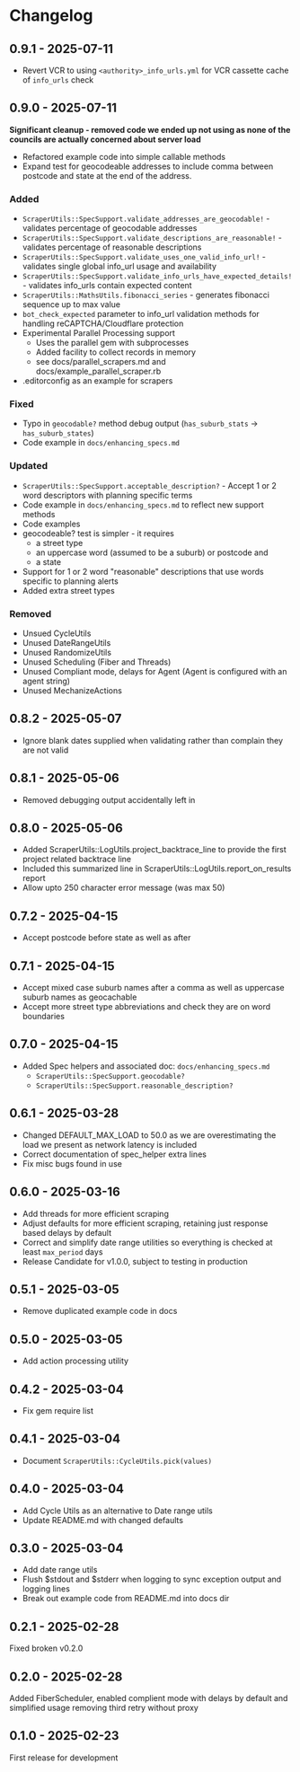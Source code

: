 # Changelog

## 0.9.1 - 2025-07-11

* Revert VCR to using `<authority>_info_urls.yml` for VCR cassette cache of `info_urls` check

## 0.9.0 - 2025-07-11

**Significant cleanup - removed code we ended up not using as none of the councils are actually concerned about server load**

* Refactored example code into simple callable methods
* Expand test for geocodeable addresses to include comma between postcode and state at the end of the address.

### Added
- `ScraperUtils::SpecSupport.validate_addresses_are_geocodable!` - validates percentage of geocodable addresses
- `ScraperUtils::SpecSupport.validate_descriptions_are_reasonable!` - validates percentage of reasonable descriptions
- `ScraperUtils::SpecSupport.validate_uses_one_valid_info_url!` - validates single global info_url usage and availability
- `ScraperUtils::SpecSupport.validate_info_urls_have_expected_details!` - validates info_urls contain expected content
- `ScraperUtils::MathsUtils.fibonacci_series` - generates fibonacci sequence up to max value
- `bot_check_expected` parameter to info_url validation methods for handling reCAPTCHA/Cloudflare protection
- Experimental Parallel Processing support
  - Uses the parallel gem with subprocesses
  - Added facility to collect records in memory
  - see docs/parallel_scrapers.md and docs/example_parallel_scraper.rb
- .editorconfig as an example for scrapers

### Fixed
- Typo in `geocodable?` method debug output (`has_suburb_stats` → `has_suburb_states`)
- Code example in `docs/enhancing_specs.md`

### Updated
- `ScraperUtils::SpecSupport.acceptable_description?` - Accept 1 or 2 word descriptors with planning specific terms
- Code example in `docs/enhancing_specs.md` to reflect new support methods
- Code examples
- geocodeable? test is simpler - it requires
  - a street type
  - an uppercase word (assumed to be a suburb) or postcode and
  - a state
- Support for 1 or 2 word "reasonable" descriptions that use words specific to planning alerts
- Added extra street types

### Removed
- Unsued CycleUtils
- Unused DateRangeUtils
- Unused RandomizeUtils
- Unused Scheduling (Fiber and Threads)
- Unused Compliant mode, delays for Agent (Agent is configured with an agent string)
- Unused MechanizeActions

## 0.8.2 - 2025-05-07

* Ignore blank dates supplied when validating rather than complain they are not valid

## 0.8.1 - 2025-05-06

* Removed debugging output accidentally left in

## 0.8.0 - 2025-05-06

* Added ScraperUtils::LogUtils.project_backtrace_line to provide the first project related backtrace line
* Included this summarized line in ScraperUtils::LogUtils.report_on_results report
* Allow upto 250 character error message (was max 50)

## 0.7.2 - 2025-04-15

* Accept postcode before state as well as after

## 0.7.1 - 2025-04-15

* Accept mixed case suburb names after a comma as well as uppercase suburb names as geocachable
* Accept more street type abbreviations and check they are on word boundaries

## 0.7.0 - 2025-04-15

* Added Spec helpers and associated doc: `docs/enhancing_specs.md`
  * `ScraperUtils::SpecSupport.geocodable?`
  * `ScraperUtils::SpecSupport.reasonable_description?`

## 0.6.1 - 2025-03-28

* Changed DEFAULT_MAX_LOAD to 50.0 as we are overestimating the load we present as network latency is included
* Correct documentation of spec_helper extra lines
* Fix misc bugs found in use

## 0.6.0 - 2025-03-16

* Add threads for more efficient scraping
* Adjust defaults for more efficient scraping, retaining just response based delays by default
* Correct and simplify date range utilities so everything is checked at least `max_period` days
* Release Candidate for v1.0.0, subject to testing in production

## 0.5.1 - 2025-03-05

* Remove duplicated example code in docs

## 0.5.0 - 2025-03-05

* Add action processing utility

## 0.4.2 - 2025-03-04

* Fix gem require list

## 0.4.1 - 2025-03-04

* Document `ScraperUtils::CycleUtils.pick(values)`

## 0.4.0 - 2025-03-04

* Add Cycle Utils as an alternative to Date range utils
* Update README.md with changed defaults

## 0.3.0 - 2025-03-04

* Add date range utils
* Flush $stdout and $stderr when logging to sync exception output and logging lines
* Break out example code from README.md into docs dir

## 0.2.1 - 2025-02-28

Fixed broken v0.2.0

## 0.2.0 - 2025-02-28

Added FiberScheduler, enabled complient mode with delays by default and simplified usage removing third retry without proxy

## 0.1.0 - 2025-02-23

First release for development


